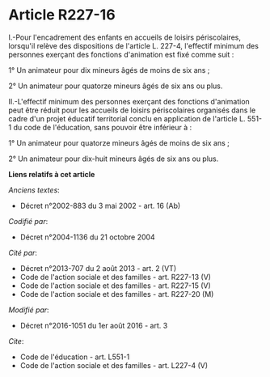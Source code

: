 # Article R227-16

I.-Pour l'encadrement des enfants en accueils de loisirs périscolaires, lorsqu'il relève des dispositions de l'article L.
227-4, l'effectif minimum des personnes exerçant des fonctions d'animation est fixé comme suit : 

1° Un animateur pour dix mineurs âgés de moins de six ans ; 

2° Un animateur pour quatorze mineurs âgés de six ans ou plus. 

II.-L'effectif minimum des personnes exerçant des fonctions d'animation peut être réduit pour les accueils de loisirs
périscolaires organisés dans le cadre d'un projet éducatif territorial conclu en application de l'article L. 551-1 du code de
l'éducation, sans pouvoir être inférieur à : 

1° Un animateur pour quatorze mineurs âgés de moins de six ans ; 

2° Un animateur pour dix-huit mineurs âgés de six ans ou plus.

**Liens relatifs à cet article**

_Anciens textes_:

  - Décret n°2002-883 du 3 mai 2002 - art. 16 (Ab)

_Codifié par_:

  - Décret n°2004-1136 du 21 octobre 2004

_Cité par_:

  - Décret n°2013-707 du 2 août 2013 - art. 2 (VT)
  - Code de l'action sociale et des familles - art. R227-13 (V)
  - Code de l'action sociale et des familles - art. R227-15 (V)
  - Code de l'action sociale et des familles - art. R227-20 (M)

_Modifié par_:

  - Décret n°2016-1051 du 1er août 2016 - art. 3

_Cite_:

  - Code de l'éducation - art. L551-1
  - Code de l'action sociale et des familles - art. L227-4 (V)
